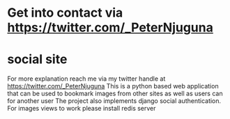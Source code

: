 # Get into contact via https://twitter.com/_PeterNjuguna
# social site

For more explanation reach me via my twitter handle at https://twitter.com/_PeterNjuguna
This is a python based web application that can be used to bookmark images from other sites as well as users can for another user
The project also implements django social authentication.
For images views to work please install redis server
